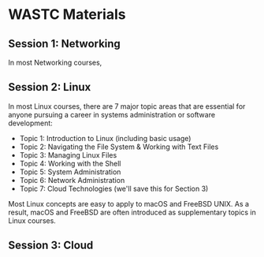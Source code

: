 # WASTC Materials

## Session 1: Networking
In most Networking courses, 


## Session 2: Linux
In most Linux courses, there are 7 major topic areas that are essential for anyone pursuing a career in systems administration or software development:
- Topic 1: Introduction to Linux (including basic usage)
- Topic 2: Navigating the File System & Working with Text Files
- Topic 3: Managing Linux Files
- Topic 4: Working with the Shell
- Topic 5: System Administration
- Topic 6: Network Administration
- Topic 7: Cloud Technologies (we'll save this for Section 3)

Most Linux concepts are easy to apply to macOS and FreeBSD UNIX. As a result, macOS and FreeBSD are often introduced as supplementary topics in Linux courses.

## Session 3: Cloud
